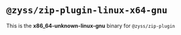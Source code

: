 # `@zyss/zip-plugin-linux-x64-gnu`

This is the **x86_64-unknown-linux-gnu** binary for `@zyss/zip-plugin`
